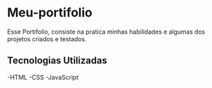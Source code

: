 # Meu-portifolio

Esse Portifolio, consiste na pratica minhas habilidades e algumas dos projetos criados e testados.

## Tecnologias Utilizadas
-HTML
-CSS
-JavaScript
